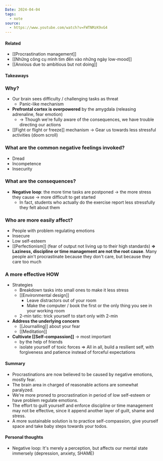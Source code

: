 ```yaml
---
Date: 2024-04-04
tags:
  - note
source:
  - https://www.youtube.com/watch?v=FWTNMzK9vG4
---
```

#### Related
- [[Procrastination management]]
- [[Những công cụ mình tìm đến vào những ngày low-mood]]
- [[Anxious due to ambitious but not doing]]
#### Takeaways
### Why?
- Our brain sees difficulty / challenging tasks as threat
	- Panic-like mechanism
- **Prefrontal cortex is overpowered** by the amygdala (releasing adrenaline, fear emotion)
	- -> Though we're fully aware of the consequences, we have trouble directing our actions
- [[Fight or flight or freeze]] mechanism -> Gear us towards less stressful activities (doom scroll)
### What are the common negative feelings invoked?
- Dread
- Incompetence
- Insecurity
### What are the consequences?
- **Negative loop**: the more time tasks are postponed -> the more stress they cause -> more difficult to get started
	- In fact, students who actually do the exercise report less stressfully they felt about them
### Who are more easily affect?
- People with problem regulating emotions
- Insecure
- Low self-esteem
- [[Perfectionism]] (fear of output not living up to their high standards)
**=> Laziness, discipline or time management are not the root cause**.
Many people ain't procrastinate because they don't care, but because they care too much
### A more effective HOW
- Strategies
	- Breakdown tasks into small ones to make it less stress
	- [[Environmental design]]
		- Leave distractors out of your room
		- Make the computer / book the first or the only thing you see in your working room
	- 2-min tatic: trick yourself to start only with 2-min
- **Address the underlying concern**
	- [[Journalling]] about your fear
	- [[Meditation]]
- **Cultivate [[Self-compassion]]** -> most important
	- by the help of friends
	- isolate yourself of toxic forces
=> All in all, build a resilient self, with forgiveness and patience instead of forceful expectations
#### Summary
- Procrastinations are now believed to be caused by negative emotions, mostly fear. 
- The brain area in charged of reasonable actions are somewhat paralyzed.
- We're more proned to procrastination in period of low self-esteem or have problem regulate emotions.
- The effort to guilt yourself and enforce discipline or time management may not be effective, since it append another layer of guilt, shame and stress.
- A more sustainable solution is to practice self-compassion, give yourself space and take baby steps towards your todos.
#### Personal thoughts
- Negative loop: It's merely a perception, but affects our mental state immersely (depression, anxiety, SHAME)